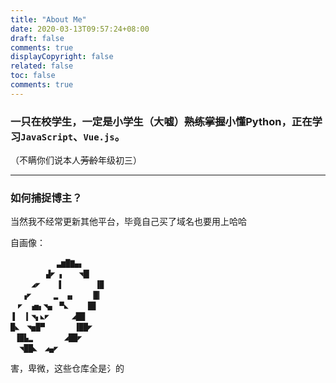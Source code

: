 ```yaml
---
title: "About Me"
date: 2020-03-13T09:57:24+08:00
draft: false
comments: true
displayCopyright: false
related: false
toc: false
comments: true
---
```


### 一只在校学生，一定是小学生（大嘘）~~熟练掌握~~小懂Python，正在学习`JavaScript`、`Vue.js`。

（不瞒你们说本人~~芳龄~~年级初三）

---

### 如何捕捉博主？

<div class="official-links">
    <a href="mailto:ray@raycoder.me"><i class="iconfont icon-youjian"></i></a>
    <a href="tencent://message/?uin=1215926530&Site=Sambow&Menu=yes"><i class="iconfont icon-qq"></i></a>
    <a href="https://music.163.com/#/user/home?id=582913291"><i class="iconfont icon-musiccloud"></i></a>
    <a href="https://github.com/FFRaycoder"><i class="iconfont icon-git"></i></a>
    <a href="https://raycodr.coding.net"><i class="iconfont icon-coding"></i></a>
    <a href="https://gitee.com/raycodr"><i class="iconfont icon-gitee"></i></a>
    <a href="https://blog.csdn.net/qq_39299082e"><i class="iconfont icon-csdn"></i></a>
    <a href="https://www.jianshu.com/u/937d4e8a3ab3"><i class="iconfont icon-jianshu"></i></a>
    <a href="https://www.cnblogs.com/FFRaycoder"><i class="iconfont icon-cnblogs"></i></a>
    <a href="https://space.bilibili.com/147858689"><i class="iconfont icon-bilibili"></i></a>
</div>

当然我不经常更新其他平台，毕竟自己买了域名也要用上哈哈

自画像：

```
   　    　▃▆█▇▄▖
　 　 　 ▟◤ ▖　　◥█▎
　   ◢◤　  ▐　　　 　▐▉
　 ▗◤　　　▂　▗▖　　▕█▎
　◤　▗▅▖◥▄　▀◣　 　█▊
▐　▕▎◥▖◣◤　　　◢██
█◣　◥▅█▀　　　　▐██◤
 ▐█▙▂　　 　 ◢██◤
  ◥██◣　◢▄◤
```

<div class="github-card" data-github="FFRaycoder" data-width="400" data-height="317" data-theme="medium"></div>
<script src="//cdn.jsdelivr.net/github-cards/latest/widget.js"></script>

害，卑微，这些仓库全是氵的